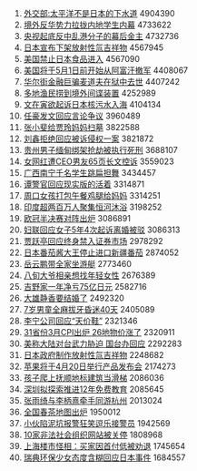 1. [外交部:太平洋不是日本的下水道](http://www.baidu.com/baidu?cl=3&tn=SE_baiduhomet8_jmjb7mjw&rsv_dl=fyb_top&fr=top1000&wd=%CD%E2%BD%BB%B2%BF%3A%CC%AB%C6%BD%D1%F3%B2%BB%CA%C7%C8%D5%B1%BE%B5%C4%CF%C2%CB%AE%B5%C0) 4904390
1. [境外反华势力拉拢内地学生内幕](http://www.baidu.com/baidu?cl=3&tn=SE_baiduhomet8_jmjb7mjw&rsv_dl=fyb_top&fr=top1000&wd=%BE%B3%CD%E2%B7%B4%BB%AA%CA%C6%C1%A6%C0%AD%C2%A3%C4%DA%B5%D8%D1%A7%C9%FA%C4%DA%C4%BB) 4733622
1. [央视起底反中乱港分子的幕后金主](http://www.baidu.com/baidu?cl=3&tn=SE_baiduhomet8_jmjb7mjw&rsv_dl=fyb_top&fr=top1000&wd=%D1%EB%CA%D3%C6%F0%B5%D7%B7%B4%D6%D0%C2%D2%B8%DB%B7%D6%D7%D3%B5%C4%C4%BB%BA%F3%BD%F0%D6%F7) 4732736
1. [日本宣布下架放射性氚吉祥物](http://www.baidu.com/baidu?cl=3&tn=SE_baiduhomet8_jmjb7mjw&rsv_dl=fyb_top&fr=top1000&wd=%C8%D5%B1%BE%D0%FB%B2%BC%CF%C2%BC%DC%B7%C5%C9%E4%D0%D4%EB%B0%BC%AA%CF%E9%CE%EF) 4567945
1. [美国禁止日本食品进入](http://www.baidu.com/baidu?cl=3&tn=SE_baiduhomet8_jmjb7mjw&rsv_dl=fyb_top&fr=top1000&wd=%C3%C0%B9%FA%BD%FB%D6%B9%C8%D5%B1%BE%CA%B3%C6%B7%BD%F8%C8%EB) 4567090
1. [美国将于5月1日前开始从阿富汗撤军](http://www.baidu.com/baidu?cl=3&tn=SE_baiduhomet8_jmjb7mjw&rsv_dl=fyb_top&fr=top1000&wd=%C3%C0%B9%FA%BD%AB%D3%DA5%D4%C21%C8%D5%C7%B0%BF%AA%CA%BC%B4%D3%B0%A2%B8%BB%BA%B9%B3%B7%BE%FC) 4408067
1. [华尔街金融巨骗麦道夫在狱中去世](http://www.baidu.com/baidu?cl=3&tn=SE_baiduhomet8_jmjb7mjw&rsv_dl=fyb_top&fr=top1000&wd=%BB%AA%B6%FB%BD%D6%BD%F0%C8%DA%BE%DE%C6%AD%C2%F3%B5%C0%B7%F2%D4%DA%D3%FC%D6%D0%C8%A5%CA%C0) 4407242
1. [多地渔民捞到境外间谍装置](http://www.baidu.com/baidu?cl=3&tn=SE_baiduhomet8_jmjb7mjw&rsv_dl=fyb_top&fr=top1000&wd=%B6%E0%B5%D8%D3%E6%C3%F1%C0%CC%B5%BD%BE%B3%CD%E2%BC%E4%B5%FD%D7%B0%D6%C3) 4252989
1. [文在寅欲起诉日本核污水入海](http://www.baidu.com/baidu?cl=3&tn=SE_baiduhomet8_jmjb7mjw&rsv_dl=fyb_top&fr=top1000&wd=%CE%C4%D4%DA%D2%FA%D3%FB%C6%F0%CB%DF%C8%D5%B1%BE%BA%CB%CE%DB%CB%AE%C8%EB%BA%A3) 4104134
1. [任豪发文回应言论争议](http://www.baidu.com/baidu?cl=3&tn=SE_baiduhomet8_jmjb7mjw&rsv_dl=fyb_top&fr=top1000&wd=%C8%CE%BA%C0%B7%A2%CE%C4%BB%D8%D3%A6%D1%D4%C2%DB%D5%F9%D2%E9) 3960489
1. [张小斐给贾玲妈妈扫墓](http://www.baidu.com/baidu?cl=3&tn=SE_baiduhomet8_jmjb7mjw&rsv_dl=fyb_top&fr=top1000&wd=%D5%C5%D0%A1%EC%B3%B8%F8%BC%D6%C1%E1%C2%E8%C2%E8%C9%A8%C4%B9) 3822588
1. [刘鑫拒绝回应被诉侵权一案](http://www.baidu.com/baidu?cl=3&tn=SE_baiduhomet8_jmjb7mjw&rsv_dl=fyb_top&fr=top1000&wd=%C1%F5%F6%CE%BE%DC%BE%F8%BB%D8%D3%A6%B1%BB%CB%DF%C7%D6%C8%A8%D2%BB%B0%B8) 3821872
1. [贵州男子缅甸绑架抢劫被执行死刑](http://www.baidu.com/baidu?cl=3&tn=SE_baiduhomet8_jmjb7mjw&rsv_dl=fyb_top&fr=top1000&wd=%B9%F3%D6%DD%C4%D0%D7%D3%C3%E5%B5%E9%B0%F3%BC%DC%C7%C0%BD%D9%B1%BB%D6%B4%D0%D0%CB%C0%D0%CC) 3688107
1. [女网红遭CEO男友65页长文控诉](http://www.baidu.com/baidu?cl=3&tn=SE_baiduhomet8_jmjb7mjw&rsv_dl=fyb_top&fr=top1000&wd=%C5%AE%CD%F8%BA%EC%D4%E2CEO%C4%D0%D3%D165%D2%B3%B3%A4%CE%C4%BF%D8%CB%DF) 3559023
1. [广西南宁千名学生跳扁担舞](http://www.baidu.com/baidu?cl=3&tn=SE_baiduhomet8_jmjb7mjw&rsv_dl=fyb_top&fr=top1000&wd=%B9%E3%CE%F7%C4%CF%C4%FE%C7%A7%C3%FB%D1%A7%C9%FA%CC%F8%B1%E2%B5%A3%CE%E8) 3434457
1. [谭警官回应现实版的活着](http://www.baidu.com/baidu?cl=3&tn=SE_baiduhomet8_jmjb7mjw&rsv_dl=fyb_top&fr=top1000&wd=%CC%B7%BE%AF%B9%D9%BB%D8%D3%A6%CF%D6%CA%B5%B0%E6%B5%C4%BB%EE%D7%C5) 3314871
1. [周口女孩打包午餐鸡腿给妈妈](http://www.baidu.com/baidu?cl=3&tn=SE_baiduhomet8_jmjb7mjw&rsv_dl=fyb_top&fr=top1000&wd=%D6%DC%BF%DA%C5%AE%BA%A2%B4%F2%B0%FC%CE%E7%B2%CD%BC%A6%CD%C8%B8%F8%C2%E8%C2%E8) 3314251
1. [印度超两百万人聚集恒河沐浴](http://www.baidu.com/baidu?cl=3&tn=SE_baiduhomet8_jmjb7mjw&rsv_dl=fyb_top&fr=top1000&wd=%D3%A1%B6%C8%B3%AC%C1%BD%B0%D9%CD%F2%C8%CB%BE%DB%BC%AF%BA%E3%BA%D3%E3%E5%D4%A1) 3198252
1. [欧冠半决赛对阵出炉](http://www.baidu.com/baidu?cl=3&tn=SE_baiduhomet8_jmjb7mjw&rsv_dl=fyb_top&fr=top1000&wd=%C5%B7%B9%DA%B0%EB%BE%F6%C8%FC%B6%D4%D5%F3%B3%F6%C2%AF) 3086891
1. [妇联回应女子5年4次起诉离婚被驳](http://www.baidu.com/baidu?cl=3&tn=SE_baiduhomet8_jmjb7mjw&rsv_dl=fyb_top&fr=top1000&wd=%B8%BE%C1%AA%BB%D8%D3%A6%C5%AE%D7%D35%C4%EA4%B4%CE%C6%F0%CB%DF%C0%EB%BB%E9%B1%BB%B2%B5) 3086313
1. [贾跃亭回应终身禁入证券市场](http://www.baidu.com/baidu?cl=3&tn=SE_baiduhomet8_jmjb7mjw&rsv_dl=fyb_top&fr=top1000&wd=%BC%D6%D4%BE%CD%A4%BB%D8%D3%A6%D6%D5%C9%ED%BD%FB%C8%EB%D6%A4%C8%AF%CA%D0%B3%A1) 2978292
1. [日本番茄酱大王停止进口新疆番茄](http://www.baidu.com/baidu?cl=3&tn=SE_baiduhomet8_jmjb7mjw&rsv_dl=fyb_top&fr=top1000&wd=%C8%D5%B1%BE%B7%AC%C7%D1%BD%B4%B4%F3%CD%F5%CD%A3%D6%B9%BD%F8%BF%DA%D0%C2%BD%AE%B7%AC%C7%D1) 2874052
1. [岳云鹏带全家坐游艇](http://www.baidu.com/baidu?cl=3&tn=SE_baiduhomet8_jmjb7mjw&rsv_dl=fyb_top&fr=top1000&wd=%D4%C0%D4%C6%C5%F4%B4%F8%C8%AB%BC%D2%D7%F8%D3%CE%CD%A7) 2773460
1. [八旬大爷相亲想找年轻女性](http://www.baidu.com/baidu?cl=3&tn=SE_baiduhomet8_jmjb7mjw&rsv_dl=fyb_top&fr=top1000&wd=%B0%CB%D1%AE%B4%F3%D2%AF%CF%E0%C7%D7%CF%EB%D5%D2%C4%EA%C7%E1%C5%AE%D0%D4) 2676389
1. [吉野家一年净亏75亿日元](http://www.baidu.com/baidu?cl=3&tn=SE_baiduhomet8_jmjb7mjw&rsv_dl=fyb_top&fr=top1000&wd=%BC%AA%D2%B0%BC%D2%D2%BB%C4%EA%BE%BB%BF%F775%D2%DA%C8%D5%D4%AA) 2582716
1. [大雄静香要结婚了](http://www.baidu.com/baidu?cl=3&tn=SE_baiduhomet8_jmjb7mjw&rsv_dl=fyb_top&fr=top1000&wd=%B4%F3%D0%DB%BE%B2%CF%E3%D2%AA%BD%E1%BB%E9%C1%CB) 2492320
1. [7岁男童全麻拔牙昏迷40天](http://www.baidu.com/baidu?cl=3&tn=SE_baiduhomet8_jmjb7mjw&rsv_dl=fyb_top&fr=top1000&wd=7%CB%EA%C4%D0%CD%AF%C8%AB%C2%E9%B0%CE%D1%C0%BB%E8%C3%D440%CC%EC) 2405089
1. [李宁公司回应“天价鞋”](http://www.baidu.com/baidu?cl=3&tn=SE_baiduhomet8_jmjb7mjw&rsv_dl=fyb_top&fr=top1000&wd=%C0%EE%C4%FE%B9%AB%CB%BE%BB%D8%D3%A6%A1%B0%CC%EC%BC%DB%D0%AC%A1%B1) 2321346
1. [31省份3月CPI出炉 26地物价涨了](http://www.baidu.com/baidu?cl=3&tn=SE_baiduhomet8_jmjb7mjw&rsv_dl=fyb_top&fr=top1000&wd=31%CA%A1%B7%DD3%D4%C2CPI%B3%F6%C2%AF%2026%B5%D8%CE%EF%BC%DB%D5%C7%C1%CB) 2320911
1. [美称大陆对台武力胁迫 国台办回应](http://www.baidu.com/baidu?cl=3&tn=SE_baiduhomet8_jmjb7mjw&rsv_dl=fyb_top&fr=top1000&wd=%C3%C0%B3%C6%B4%F3%C2%BD%B6%D4%CC%A8%CE%E4%C1%A6%D0%B2%C6%C8%20%B9%FA%CC%A8%B0%EC%BB%D8%D3%A6) 2292283
1. [日本政府制作放射性氚吉祥物](http://www.baidu.com/baidu?cl=3&tn=SE_baiduhomet8_jmjb7mjw&rsv_dl=fyb_top&fr=top1000&wd=%C8%D5%B1%BE%D5%FE%B8%AE%D6%C6%D7%F7%B7%C5%C9%E4%D0%D4%EB%B0%BC%AA%CF%E9%CE%EF) 2248682
1. [苹果将于4月20日举行产品发布会](http://www.baidu.com/baidu?cl=3&tn=SE_baiduhomet8_jmjb7mjw&rsv_dl=fyb_top&fr=top1000&wd=%C6%BB%B9%FB%BD%AB%D3%DA4%D4%C220%C8%D5%BE%D9%D0%D0%B2%FA%C6%B7%B7%A2%B2%BC%BB%E1) 2174273
1. [孩子爬上抚顺地标建筑当滑梯](http://www.baidu.com/baidu?cl=3&tn=SE_baiduhomet8_jmjb7mjw&rsv_dl=fyb_top&fr=top1000&wd=%BA%A2%D7%D3%C5%C0%C9%CF%B8%A7%CB%B3%B5%D8%B1%EA%BD%A8%D6%FE%B5%B1%BB%AC%CC%DD) 2086036
1. [深圳拟探索推进12年免费教育](http://www.baidu.com/baidu?cl=3&tn=SE_baiduhomet8_jmjb7mjw&rsv_dl=fyb_top&fr=top1000&wd=%C9%EE%DB%DA%C4%E2%CC%BD%CB%F7%CD%C6%BD%F812%C4%EA%C3%E2%B7%D1%BD%CC%D3%FD) 2085645
1. [张雨绮与李柄熹牵手同游杭州](http://www.baidu.com/baidu?cl=3&tn=SE_baiduhomet8_jmjb7mjw&rsv_dl=fyb_top&fr=top1000&wd=%D5%C5%D3%EA%E7%B2%D3%EB%C0%EE%B1%FA%EC%E4%C7%A3%CA%D6%CD%AC%D3%CE%BA%BC%D6%DD) 2013024
1. [全国春茶地图出炉](http://www.baidu.com/baidu?cl=3&tn=SE_baiduhomet8_jmjb7mjw&rsv_dl=fyb_top&fr=top1000&wd=%C8%AB%B9%FA%B4%BA%B2%E8%B5%D8%CD%BC%B3%F6%C2%AF) 1950012
1. [小伙陷泥坑报警狂笑逗乐接警员](http://www.baidu.com/baidu?cl=3&tn=SE_baiduhomet8_jmjb7mjw&rsv_dl=fyb_top&fr=top1000&wd=%D0%A1%BB%EF%CF%DD%C4%E0%BF%D3%B1%A8%BE%AF%BF%F1%D0%A6%B6%BA%C0%D6%BD%D3%BE%AF%D4%B1) 1942569
1. [10家非法社会组织网站被关停](http://www.baidu.com/baidu?cl=3&tn=SE_baiduhomet8_jmjb7mjw&rsv_dl=fyb_top&fr=top1000&wd=10%BC%D2%B7%C7%B7%A8%C9%E7%BB%E1%D7%E9%D6%AF%CD%F8%D5%BE%B1%BB%B9%D8%CD%A3) 1808968
1. [上海楼市怪相：买家因首付低被劝退](http://www.baidu.com/baidu?cl=3&tn=SE_baiduhomet8_jmjb7mjw&rsv_dl=fyb_top&fr=top1000&wd=%C9%CF%BA%A3%C2%A5%CA%D0%B9%D6%CF%E0%A3%BA%C2%F2%BC%D2%D2%F2%CA%D7%B8%B6%B5%CD%B1%BB%C8%B0%CD%CB) 1745654
1. [瑞典环保少女态度含糊回应日本事件](http://www.baidu.com/baidu?cl=3&tn=SE_baiduhomet8_jmjb7mjw&rsv_dl=fyb_top&fr=top1000&wd=%C8%F0%B5%E4%BB%B7%B1%A3%C9%D9%C5%AE%CC%AC%B6%C8%BA%AC%BA%FD%BB%D8%D3%A6%C8%D5%B1%BE%CA%C2%BC%FE) 1684557